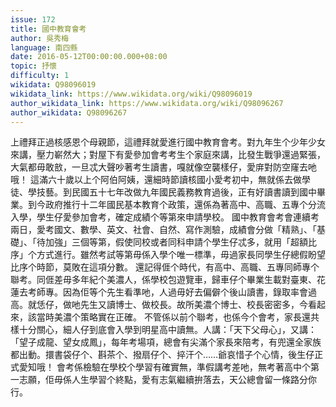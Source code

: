 ```yaml
---
issue: 172
title: 國中教育會考
author: 吳秀梅
language: 南四縣
date: 2016-05-12T00:00:00.000+08:00
topic: 抒懷
difficulty: 1
wikidata: Q98096019
wikidata_link: https://www.wikidata.org/wiki/Q98096019
author_wikidata_link: https://www.wikidata.org/wiki/Q98096267
author_wikidata: Q98096267
---
```

上禮拜正過核感恩个母親節，這禮拜就愛進行國中教育會考。對九年生个少年少女來講，壓力嶄然大；對屋下有愛參加會考考生个家庭來講，比發生戰爭還過緊張，大氣都毋敢敨，一旦忒大聲吵著考生讀書，嘎就像空襲樣仔，愛庰對防空窿去吔哦！
這滿六十歲以上个阿伯阿姨，還細時節讀核國小愛考初中，無就係去做學徒、學技藝。到民國五十七年改做九年國民義務教育過後，正有好讀書讀到國中畢業。到今政府推行十二年國民基本教育个政策，還係為著高中、高職、五專个分流入學，學生仔愛參加會考，確定成績个等第來申請學校。
國中教育會考會連續考兩日，愛考國文、數學、英文、社會、自然、寫作測驗，成績會分做「精熟」、「基礎」、「待加強」三個等第，假使同校或者同科申請个學生仔忒多，就用「超額比序」个方式進行。雖然考試等第毋係入學个唯一標準，毋過家長同學生仔總假盼望比序个時節，莫敗在這項分數。
還記得𠊎个時代，有高中、高職、五專同師專个聯考。同𠊎差毋多年紀个美濃人，係學校包遊覽車，歸車仔个畢業生載對臺東、花蓮去考師專。因為佢等个先生看準吔，人過毋好去偏僻个後山讀書，錄取率會過高。就恁仔，做吔先生又讀博士、做校長。故所美濃个博士、校長密密多，今看起來，該當時美濃个策略實在正確。
不管係以前个聯考，也係今个會考，家長還共樣十分關心，細人仔到底會入學到明星高中讀無。人講：「天下父母心」，又講：「望子成龍、望女成鳳」，每年考場項，總會有尖滿个家長來陪考，有兜還全家族都出動。擐書袋仔个、斟茶个、撥扇仔个、捽汗个……爺哀惜子个心情，後生仔正式愛知哦！
會考係檢驗在學校个學習有確實無，準假講考差吔，無考著高中个第一志願，佢毋係人生學習个終點，愛有志氣繼續拚落去，天公總會留一條路分你行。